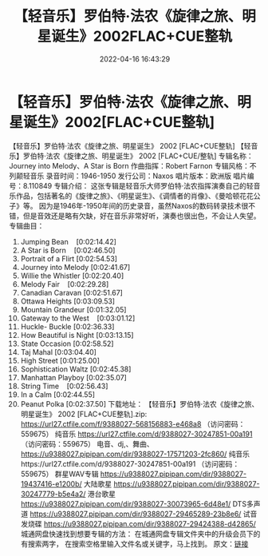 ﻿---
title: 【轻音乐】罗伯特·法农《旋律之旅、明星诞生》2002FLAC+CUE整轨
date: 2022-04-16 16:43:29
categories: WAV车载音乐、镜像
tags: 国语流行
---
# 【轻音乐】罗伯特·法农《旋律之旅、明星诞生》2002[FLAC+CUE整轨]

【轻音乐】罗伯特·法农《旋律之旅、明星诞生》 2002
[FLAC+CUE整轨]
【轻音乐】罗伯特·法农《旋律之旅、明星诞生》 2002
[FLAC+CUE/整轨]
专辑名称：Journey into Melody、A Star
is Born
作曲指挥：Robert Farnon
专辑风格：不列颠轻音乐
录音时间：1946-1950
发行公司：Naxos
唱片版本：欧洲版
唱片编号：8.110849
专辑介绍：
这张专辑是轻音乐大师罗伯特·法农指挥演奏自己的轻音乐作品，包括著名的《旋律之旅》、《明星诞生》、《调情者的肖像》、《曼哈顿花花公子》等。
因为是1946年-1950年间的历史录音，虽然Naxos的数码转录技术很不错，但是音效还是略有欠缺，好在音乐非常好听，演奏也很出色，不会让人失望。
专辑曲目：
01. Jumping
Bean    [0:02:14.42]
02. A Star is
Born    [0:02:46.50]
03. Portrait of a
Flirt
[0:02:54.53]
04. Journey into
Melody
[0:02:41.67]
05. Willie the
Whistler
[0:02:20.40]
06. Melody
Fair    [0:02:29.28]
07. Canadian
Caravan
[0:02:51.67]
08. Ottawa
Heights
[0:03:09.53]
09. Mountain
Grandeur
[0:01:32.05]
10. Gateway to the
West    [0:03:01.12]
11. Huckle-
Buckle
[0:02:36.33]
12. How Beautiful is
Night
[0:03:13.15]
13. State
Occasion
[0:02:58.52]
14. Taj Mahal
[0:03:04.40]
15. High
Street
[0:01:25.00]
16. Sophistication
Waltz
[0:02:45.38]
17. Manhattan
Playboy
[0:02:35.07]
18. String
Time    [0:02:56.43]
19. In a Calm
[0:02:44.55]
20. Peanut
Polka
[0:02:37.50]
下载地址：
【轻音乐】罗伯特·法农《旋律之旅、明星诞生》 2002 [FLAC+CUE整轨].zip: https://url27.ctfile.com/f/9388027-568156883-e468a8
（访问密码：559675）
纯音乐
https://url27.ctfile.com/d/9388027-30247851-00a191
（访问密码：559675）
电音、dj,、舞曲、
https://u9388027.pipipan.com/dir/9388027-17571203-2fc860/
纯音乐https://url27.ctfile.com/d/9388027-30247851-00a191
（访问密码：559675）
群星WAV专辑
https://u9388027.pipipan.com/dir/9388027-19437416-e1200b/
大陆歌星
https://u9388027.pipipan.com/dir/9388027-30247779-b5e4a2/
港台歌星
https://u9388027.pipipan.com/dir/9388027-30073965-6d48e1/
DTS多声道
https://u9388027.pipipan.com/dir/9388027-29465289-23b8e6/
试音发烧碟
https://u9388027.pipipan.com/dir/9388027-29424388-d42865/
城通网盘快速找到想要专辑的方法：
在城通网盘专辑文件夹中的升级会员下的有搜索两字，
在搜索空格里输入文件名或关键字，马上找到。
原文：[链接](https://blog.sina.com.cn/s/blog_1647c7e7601030wp0.html)